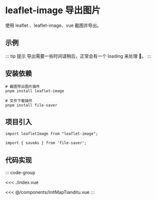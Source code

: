 <script setup>
import demo from './index.vue'
</script>

# leaflet-image 导出图片

使用 leaflet 、leaflet-image、vue 截图并导出。

## 示例

::: tip 提示
导出需要一些时间请稍后，正常会有一个 loading 来处理 :tea:。
:::

<demo></demo>

## 安装依赖

```shell
# 截图导出图片插件
pnpm install leaflet-image

# 文件下载插件
pnpm install file-saver 
```

## 项目引入

```html
import leafletImage from "leaflet-image";

import { saveAs } from 'file-saver';
```

## 代码实现

::: code-group

<<< ./index.vue

<<< @/components/InitMapTianditu.vue
:::

